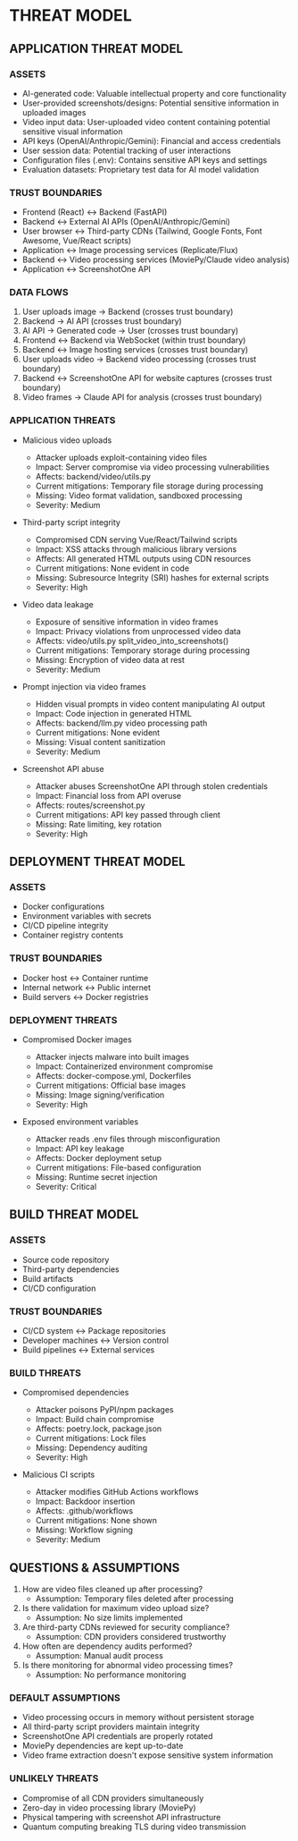 # THREAT MODEL

## APPLICATION THREAT MODEL

### ASSETS
- AI-generated code: Valuable intellectual property and core functionality
- User-provided screenshots/designs: Potential sensitive information in uploaded images
- Video input data: User-uploaded video content containing potential sensitive visual information
- API keys (OpenAI/Anthropic/Gemini): Financial and access credentials
- User session data: Potential tracking of user interactions
- Configuration files (.env): Contains sensitive API keys and settings
- Evaluation datasets: Proprietary test data for AI model validation

### TRUST BOUNDARIES
- Frontend (React) <-> Backend (FastAPI)
- Backend <-> External AI APIs (OpenAI/Anthropic/Gemini)
- User browser <-> Third-party CDNs (Tailwind, Google Fonts, Font Awesome, Vue/React scripts)
- Application <-> Image processing services (Replicate/Flux)
- Backend <-> Video processing services (MoviePy/Claude video analysis)
- Application <-> ScreenshotOne API

### DATA FLOWS
1. User uploads image -> Backend (crosses trust boundary)
2. Backend -> AI API (crosses trust boundary)
3. AI API -> Generated code -> User (crosses trust boundary)
4. Frontend <-> Backend via WebSocket (within trust boundary)
5. Backend <-> Image hosting services (crosses trust boundary)
6. User uploads video -> Backend video processing (crosses trust boundary)
7. Backend <-> ScreenshotOne API for website captures (crosses trust boundary)
8. Video frames -> Claude API for analysis (crosses trust boundary)

### APPLICATION THREATS
- Malicious video uploads
  - Attacker uploads exploit-containing video files
  - Impact: Server compromise via video processing vulnerabilities
  - Affects: backend/video/utils.py
  - Current mitigations: Temporary file storage during processing
  - Missing: Video format validation, sandboxed processing
  - Severity: Medium

- Third-party script integrity
  - Compromised CDN serving Vue/React/Tailwind scripts
  - Impact: XSS attacks through malicious library versions
  - Affects: All generated HTML outputs using CDN resources
  - Current mitigations: None evident in code
  - Missing: Subresource Integrity (SRI) hashes for external scripts
  - Severity: High

- Video data leakage
  - Exposure of sensitive information in video frames
  - Impact: Privacy violations from unprocessed video data
  - Affects: video/utils.py split_video_into_screenshots()
  - Current mitigations: Temporary storage during processing
  - Missing: Encryption of video data at rest
  - Severity: Medium

- Prompt injection via video frames
  - Hidden visual prompts in video content manipulating AI output
  - Impact: Code injection in generated HTML
  - Affects: backend/llm.py video processing path
  - Current mitigations: None evident
  - Missing: Visual content sanitization
  - Severity: Medium

- Screenshot API abuse
  - Attacker abuses ScreenshotOne API through stolen credentials
  - Impact: Financial loss from API overuse
  - Affects: routes/screenshot.py
  - Current mitigations: API key passed through client
  - Missing: Rate limiting, key rotation
  - Severity: High

## DEPLOYMENT THREAT MODEL

### ASSETS
- Docker configurations
- Environment variables with secrets
- CI/CD pipeline integrity
- Container registry contents

### TRUST BOUNDARIES
- Docker host <-> Container runtime
- Internal network <-> Public internet
- Build servers <-> Docker registries

### DEPLOYMENT THREATS
- Compromised Docker images
  - Attacker injects malware into built images
  - Impact: Containerized environment compromise
  - Affects: docker-compose.yml, Dockerfiles
  - Current mitigations: Official base images
  - Missing: Image signing/verification
  - Severity: High

- Exposed environment variables
  - Attacker reads .env files through misconfiguration
  - Impact: API key leakage
  - Affects: Docker deployment setup
  - Current mitigations: File-based configuration
  - Missing: Runtime secret injection
  - Severity: Critical

## BUILD THREAT MODEL

### ASSETS
- Source code repository
- Third-party dependencies
- Build artifacts
- CI/CD configuration

### TRUST BOUNDARIES
- CI/CD system <-> Package repositories
- Developer machines <-> Version control
- Build pipelines <-> External services

### BUILD THREATS
- Compromised dependencies
  - Attacker poisons PyPI/npm packages
  - Impact: Build chain compromise
  - Affects: poetry.lock, package.json
  - Current mitigations: Lock files
  - Missing: Dependency auditing
  - Severity: High

- Malicious CI scripts
  - Attacker modifies GitHub Actions workflows
  - Impact: Backdoor insertion
  - Affects: .github/workflows
  - Current mitigations: None shown
  - Missing: Workflow signing
  - Severity: Medium

## QUESTIONS & ASSUMPTIONS
1. How are video files cleaned up after processing?
   - Assumption: Temporary files deleted after processing
2. Is there validation for maximum video upload size?
   - Assumption: No size limits implemented
3. Are third-party CDNs reviewed for security compliance?
   - Assumption: CDN providers considered trustworthy
4. How often are dependency audits performed?
   - Assumption: Manual audit process
5. Is there monitoring for abnormal video processing times?
   - Assumption: No performance monitoring

### DEFAULT ASSUMPTIONS
- Video processing occurs in memory without persistent storage
- All third-party script providers maintain integrity
- ScreenshotOne API credentials are properly rotated
- MoviePy dependencies are kept up-to-date
- Video frame extraction doesn't expose sensitive system information

### UNLIKELY THREATS
- Compromise of all CDN providers simultaneously
- Zero-day in video processing library (MoviePy)
- Physical tampering with screenshot API infrastructure
- Quantum computing breaking TLS during video transmission
